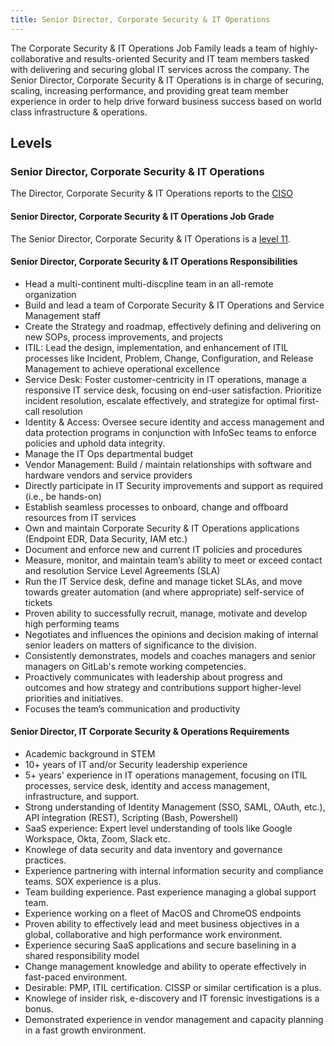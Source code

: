 ```yaml
---
title: Senior Director, Corporate Security & IT Operations
---
```


The Corporate Security & IT Operations Job Family leads a team of highly-collaborative and results-oriented Security and IT team members tasked with delivering and securing global IT services across the company. The Senior Director, Corporate Security & IT Operations is in charge of securing, scaling, increasing performance, and providing great team member experience in order to help drive forward business success based on world class infrastructure & operations.

## Levels

### Senior Director, Corporate Security & IT Operations

The Director, Corporate Security & IT Operations reports to the [CISO](https://handbook.gitlab.com/job-families/chief-information-security-officer/)

#### Senior Director, Corporate Security & IT Operations Job Grade

The Senior Director, Corporate Security & IT Operations is a [level 11](/handbook/total-rewards/compensation/compensation-calculator/#gitlab-job-grades).

#### Senior Director, Corporate Security & IT Operations Responsibilities

- Head a multi-continent multi-discpline team in an all-remote organization
- Build and lead a team of Corporate Security & IT Operations and Service Management staff
- Create the Strategy and roadmap, effectively defining and delivering on new SOPs, process improvements, and projects
- ITIL: Lead the design, implementation, and enhancement of ITIL processes like Incident, Problem, Change, Configuration, and Release Management to achieve operational excellence
- Service Desk: Foster customer-centricity in IT operations, manage a responsive IT service desk, focusing on end-user satisfaction. Prioritize incident resolution, escalate effectively, and strategize for optimal first-call resolution
- Identity & Access: Oversee secure identity and access management and data protection programs in conjunction with InfoSec teams to enforce policies and uphold data integrity.
- Manage the IT Ops departmental budget
- Vendor Management: Build / maintain relationships with software and hardware vendors and service providers
- Directly participate in IT Security improvements and support as required (i.e., be hands-on)
- Establish seamless processes to onboard, change and offboard resources from IT services
- Own and maintain Corporate Security & IT Operations applications (Endpoint EDR, Data Security, IAM etc.)
- Document and enforce new and current IT policies and procedures
- Measure, monitor, and maintain team’s ability to meet or exceed contact and resolution Service Level Agreements (SLA)
- Run the IT Service desk, define and manage ticket SLAs, and move towards greater automation (and where appropriate) self-service of tickets
- Proven ability to successfully recruit, manage, motivate and develop high performing teams
- Negotiates and influences the opinions and decision making of internal senior leaders on matters of significance to the division.
- Consistently demonstrates, models and coaches managers and senior managers on GitLab's remote working competencies.
- Proactively communicates with leadership about progress and outcomes and how strategy and contributions support higher-level priorities and initiatives.
- Focuses the team’s communication and productivity

#### Senior Director, IT Corporate Security & Operations Requirements

- Academic background in STEM
- 10+ years of IT and/or Security leadership experience
- 5+ years' experience in IT operations management, focusing on ITIL processes, service desk, identity and access management, infrastructure, and support.
- Strong understanding of Identity Management (SSO, SAML, OAuth, etc.), API integration (REST), Scripting (Bash, Powershell)
- SaaS experience: Expert level understanding of tools like Google Workspace, Okta, Zoom, Slack etc.
- Knowlege of data security and data inventory and governance practices.
- Experience partnering with internal information security and compliance teams. SOX experience is a plus.
- Team building experience. Past experience managing a global support team.
- Experience working on a fleet of MacOS and ChromeOS endpoints  
- Proven ability to effectively lead and meet business objectives in a global, collaborative and high performance work environment.
- Experience securing SaaS applications and secure baselining in a shared responsibility model
- Change management knowledge and ability to operate effectively in fast-paced environment.
- Desirable: PMP, ITIL certification. CISSP or similar certification is a plus.
- Knowlege of insider risk, e-discovery and IT forensic investigations is a bonus.
- Demonstrated experience in vendor management and capacity planning in a fast growth environment.
